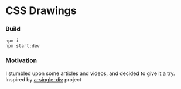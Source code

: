 CSS Drawings
============

### Build

```
npm i 
npm start:dev
``` 

### Motivation

I stumbled upon some articles and videos, and decided to give it a try. Inspired by [a-single-div](https://github.com/lynnandtonic/a-single-div) project

